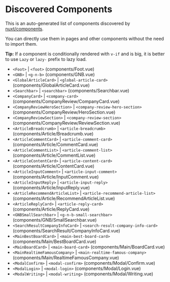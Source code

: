 # Discovered Components

This is an auto-generated list of components discovered by [nuxt/components](https://github.com/nuxt/components).

You can directly use them in pages and other components without the need to import them.

**Tip:** If a component is conditionally rendered with `v-if` and is big, it is better to use `Lazy` or `lazy-` prefix to lazy load.

- `<Foot>` | `<foot>` (components/Foot.vue)
- `<GNB>` | `<g-n-b>` (components/GNB.vue)
- `<GlobalArticleCard>` | `<global-article-card>` (components/GlobalArticleCard.vue)
- `<Searchbar>` | `<searchbar>` (components/Searchbar.vue)
- `<CompanyCard>` | `<company-card>` (components/CompanyReview/CompanyCard.vue)
- `<CompanyReviewHeroSection>` | `<company-review-hero-section>` (components/CompanyReview/HeroSection.vue)
- `<CompanyReviewSection>` | `<company-review-section>` (components/CompanyReview/ReviewSection.vue)
- `<ArticleBreadcrumb>` | `<article-breadcrumb>` (components/Article/Breadcrumb.vue)
- `<ArticleCommentCard>` | `<article-comment-card>` (components/Article/CommentCard.vue)
- `<ArticleCommentList>` | `<article-comment-list>` (components/Article/CommentList.vue)
- `<ArticleContentCard>` | `<article-content-card>` (components/Article/ContentCard.vue)
- `<ArticleInputComment>` | `<article-input-comment>` (components/Article/InputComment.vue)
- `<ArticleInputReply>` | `<article-input-reply>` (components/Article/InputReply.vue)
- `<ArticleRecommendArticleList>` | `<article-recommend-article-list>` (components/Article/RecommendArticleList.vue)
- `<ArticleReplyCard>` | `<article-reply-card>` (components/Article/ReplyCard.vue)
- `<GNBSmallSearchbar>` | `<g-n-b-small-searchbar>` (components/GNB/SmallSearchbar.vue)
- `<SearchResultCompanyInfoCard>` | `<search-result-company-info-card>` (components/SearchResult/CompanyInfoCard.vue)
- `<MainBestBoardCard>` | `<main-best-board-card>` (components/Main/BestBoardCard.vue)
- `<MainBoardCard>` | `<main-board-card>` (components/Main/BoardCard.vue)
- `<MainRealtimeFamousCompany>` | `<main-realtime-famous-company>` (components/Main/RealtimeFamousCompany.vue)
- `<ModalConfirm>` | `<modal-confirm>` (components/Modal/Confirm.vue)
- `<ModalLogin>` | `<modal-login>` (components/Modal/Login.vue)
- `<ModalWriting>` | `<modal-writing>` (components/Modal/Writing.vue)
